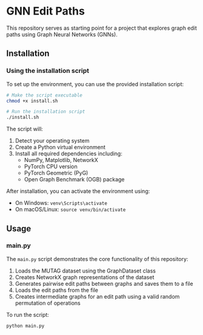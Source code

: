 # GNN Edit Paths

This repository serves as starting point for a project that explores graph edit paths using Graph Neural Networks (GNNs).


## Installation

### Using the installation script

To set up the environment, you can use the provided installation script:

```bash
# Make the script executable
chmod +x install.sh

# Run the installation script
./install.sh
```

The script will:
1. Detect your operating system
2. Create a Python virtual environment
3. Install all required dependencies including:
   - NumPy, Matplotlib, NetworkX
   - PyTorch CPU version
   - PyTorch Geometric (PyG)
   - Open Graph Benchmark (OGB) package

After installation, you can activate the environment using:
- On Windows: `venv\Scripts\activate`
- On macOS/Linux: `source venv/bin/activate`

## Usage

### main.py

The `main.py` script demonstrates the core functionality of this repository:

1. Loads the MUTAG dataset using the GraphDataset class
2. Creates NetworkX graph representations of the dataset
3. Generates pairwise edit paths between graphs and saves them to a file
4. Loads the edit paths from the file
5. Creates intermediate graphs for an edit path using a valid random permutation of operations

To run the script:

```bash
python main.py
```
